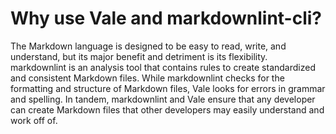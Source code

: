 # Why use Vale and markdownlint-cli?
The Markdown language is designed to be easy to read, write, and understand, but its major benefit and detriment is its flexibility. markdownlint is an analysis tool that contains rules to create standardized and consistent Markdown files. While markdownlint checks for the formatting and structure of Markdown files, Vale looks for errors in grammar and spelling. In tandem, markdownlint and Vale ensure that any developer can create Markdown files that other developers may easily understand and work off of.
